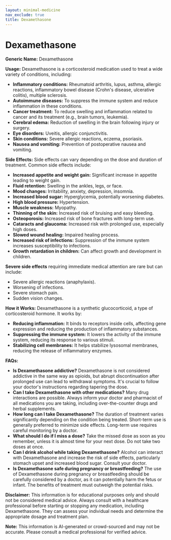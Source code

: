 ```yaml
---
layout: minimal-medicine
nav_exclude: true
title: Dexamethasone
---
```


# Dexamethasone

**Generic Name:** Dexamethasone

**Usage:** Dexamethasone is a corticosteroid medication used to treat a wide variety of conditions, including:

* **Inflammatory conditions:**  Rheumatoid arthritis, lupus, asthma, allergic reactions, inflammatory bowel disease (Crohn's disease, ulcerative colitis), multiple sclerosis.
* **Autoimmune diseases:**  To suppress the immune system and reduce inflammation in these conditions.
* **Cancer treatment:**  To reduce swelling and inflammation related to cancer and its treatment (e.g., brain tumors, leukemia).
* **Cerebral edema:**  Reduction of swelling in the brain following injury or surgery.
* **Eye disorders:**  Uveitis, allergic conjunctivitis.
* **Skin conditions:**  Severe allergic reactions, eczema, psoriasis.
* **Nausea and vomiting:** Prevention of postoperative nausea and vomiting.


**Side Effects:**  Side effects can vary depending on the dose and duration of treatment.  Common side effects include:

* **Increased appetite and weight gain:**  Significant increase in appetite leading to weight gain.
* **Fluid retention:** Swelling in the ankles, legs, or face.
* **Mood changes:** Irritability, anxiety, depression, insomnia.
* **Increased blood sugar:**  Hyperglycemia, potentially worsening diabetes.
* **High blood pressure:** Hypertension.
* **Muscle weakness:**  Myopathy.
* **Thinning of the skin:** Increased risk of bruising and easy bleeding.
* **Osteoporosis:**  Increased risk of bone fractures with long-term use.
* **Cataracts and glaucoma:** Increased risk with prolonged use, especially high doses.
* **Slowed wound healing:**  Impaired healing process.
* **Increased risk of infections:**  Suppression of the immune system increases susceptibility to infections.
* **Growth retardation in children:**  Can affect growth and development in children.

**Severe side effects** requiring immediate medical attention are rare but can include:

* Severe allergic reactions (anaphylaxis).
* Worsening of infections.
* Severe stomach pain.
* Sudden vision changes.


**How it Works:** Dexamethasone is a synthetic glucocorticoid, a type of corticosteroid hormone. It works by:

* **Reducing inflammation:**  It binds to receptors inside cells, affecting gene expression and reducing the production of inflammatory substances.
* **Suppressing the immune system:**  It lowers the activity of the immune system, reducing its response to various stimuli.
* **Stabilizing cell membranes:**  It helps stabilize lysosomal membranes, reducing the release of inflammatory enzymes.


**FAQs:**

* **Is Dexamethasone addictive?**  Dexamethasone is not considered addictive in the same way as opioids, but abrupt discontinuation after prolonged use can lead to withdrawal symptoms.  It's crucial to follow your doctor's instructions regarding tapering the dose.
* **Can I take Dexamethasone with other medications?**  Many drug interactions are possible.  Always inform your doctor and pharmacist of all medications you are taking, including over-the-counter drugs and herbal supplements.
* **How long can I take Dexamethasone?**  The duration of treatment varies significantly depending on the condition being treated.  Short-term use is generally preferred to minimize side effects.  Long-term use requires careful monitoring by a doctor.
* **What should I do if I miss a dose?**  Take the missed dose as soon as you remember, unless it is almost time for your next dose. Do not take two doses at once.
* **Can I drink alcohol while taking Dexamethasone?**  Alcohol can interact with Dexamethasone and increase the risk of side effects, particularly stomach upset and increased blood sugar.  Consult your doctor.
* **Is Dexamethasone safe during pregnancy or breastfeeding?**  The use of Dexamethasone during pregnancy or breastfeeding should be carefully considered by a doctor, as it can potentially harm the fetus or infant. The benefits of treatment must outweigh the potential risks.


**Disclaimer:** This information is for educational purposes only and should not be considered medical advice.  Always consult with a healthcare professional before starting or stopping any medication, including Dexamethasone.  They can assess your individual needs and determine the appropriate dosage and treatment plan.


**Note:** This information is AI-generated or crowd-sourced and may not be accurate. Please consult a medical professional for verified advice.